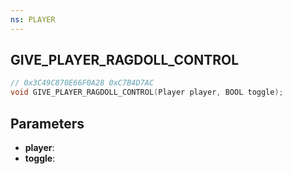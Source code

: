 ```yaml
---
ns: PLAYER
---
```

## GIVE_PLAYER_RAGDOLL_CONTROL

```c
// 0x3C49C870E66F0A28 0xC7B4D7AC
void GIVE_PLAYER_RAGDOLL_CONTROL(Player player, BOOL toggle);
```


## Parameters
* **player**: 
* **toggle**: 

